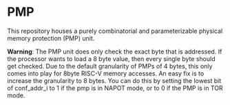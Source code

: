 # PMP

This repository houses a purely combinatorial and parameterizable physical memory protection (PMP) unit.

__Warning__: The PMP unit does only check the exact byte that is addressed. If the processor wants to load a 8 byte value, then every single byte should get checked. Due to the default granularity of PMPs of 4 bytes, this only comes into play for 8byte RISC-V memory accesses. An easy fix is to increase the granularity to 8 bytes. You can do this by setting the lowest bit of conf_addr_i to 1 if the pmp is in NAPOT mode, or to 0 if the PMP is in TOR mode.